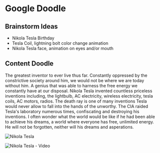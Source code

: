 # Google Doodle

## Brainstorm Ideas

* Nikola Tesla Birthday
* Tesla Coil, lightning bolt color change animation
* Nikola Tesla face, animation on eyes and/or mouth


## Content Doodle

The greatest inventor to ever live thus far. Constantly oppressed by the constrictive society around him, we would not be where we are today without him. A genius that was able to harness the free energy we constantly have at our disposal. Nikola Tesla invented countless priceless inventions including, the lightbulb, AC electricity, wireless electricity, tesla coils, AC motors, radios. The death ray is one of many inventions Tesla would never allow to fall into the hands of the unworthy. The CIA raided Tesla's laboratory numerous times, confiscating and destroying his inventions. I often wonder what the world would be like if he had been able to achieve his dreams, a world where everyone has free, unlimited energy. He will not be forgotten, neither will his dreams and asperations.


![Nikola Tesla](https://upload.wikimedia.org/wikipedia/commons/thumb/d/d4/N.Tesla.JPG/220px-N.Tesla.JPG)


![Nikola Tesla - Video](https://www.biography.com/people/nikola-tesla-9504443)


